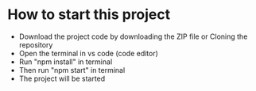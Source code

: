 # How to start this project
* Download the project code by downloading the ZIP file or Cloning the repository
* Open the terminal in vs code (code editor)
* Run "npm install" in terminal
* Then run "npm start" in terminal
* The project will be started

